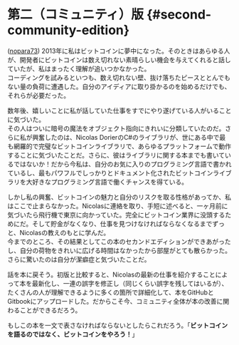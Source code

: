 # 第二（コミュニティ）版 {#second-community-edition}

\([nopara73](https://github.com/nopara73)\) 2013年に私はビットコインに夢中になった。そのときはあらゆる人が、開発者にビットコインは数え切れない素晴らしい機会を与えてくれると話していたが、私はまったく理解が追いつかなかった。  
コーディングを試みるといつも、数え切れない壁、抜け落ちたピースととんでもない量の負荷に遭遇した。自分のアイディアに取り掛かるのを始めるだけでも、それらが必要だった。

数年後、嬉しいことに私が話していた仕事をすでにやり遂げている人がいることに気づいた。  
その人はついに暗号の魔法をオブジェクト指向にきれいに分類していたのだ。さらに私が興奮したのは、Nicolas DorierのC\#のライブラリが、世にある中で最も網羅的で完璧なビットコインライブラリで、あらゆるプラットフォームで動作することに気づいたことだ。さらに、彼はライブラリに関する本までも書いているではないか！だから今私は、自分のお気に入りのプログラミング言語で書かれているし、最もパワフルでしっかりとドキュメント化されたビットコインライブラリを大好きなプログラミング言語で働くチャンスを得ている。

しかし私の興奮、ビットコインの魅力と自分のリスクを取る性格があってか、私はここで止まらなかった。Nicolasに連絡を取り、手短に述べると、一ヶ月前に気づいたら飛行機で東京に向かっていた。完全にビットコイン業界に没頭するためにだ。そして貯金がなくなり、仕事を見つけなければならなくなるまでずっと、Nicolasの教えのもとに学んだ。  
今までのところ、その結果としてこの本のセカンドエディションができあがったし、自分の荷物をきれいに広げる時間はなかったから部屋がとても散らかった。さらに驚いたのは自分が潔癖症と気づいたことだ。

話を本に戻そう。初版と比較すると、Nicolasの最新の仕事を紹介することによって本を最新化し、一連の誤字を修正し（同じくらい誤字を残してはいるが）、たくさんの人が理解できるように多くの箇所で詳細化して、本をGitHubとGitbookにアップロードした。だからこそ今、コミュニティ全体が本の改善に関わることができるだろう。

もしこの本を一文で表さなければならないとしたらこれだろう。「**ビットコインを語るのではなく、ビットコインをやろう！**」
